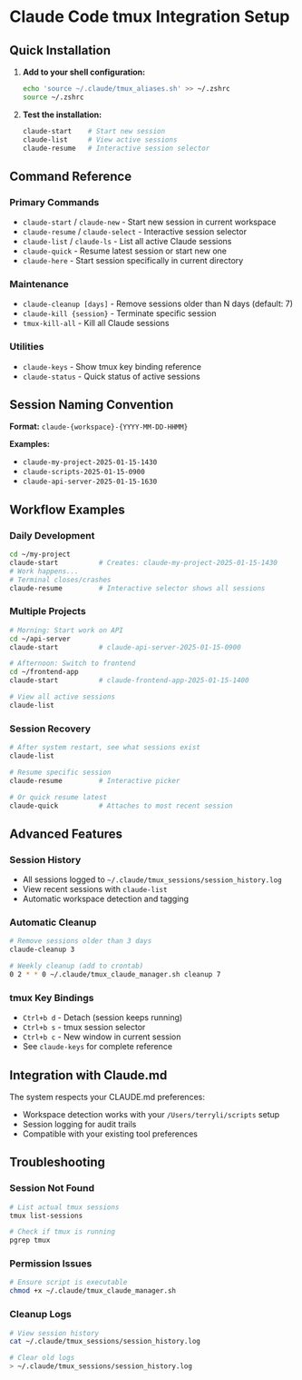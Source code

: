 # Claude Code tmux Integration Setup

## Quick Installation

1. **Add to your shell configuration:**
   ```bash
   echo 'source ~/.claude/tmux_aliases.sh' >> ~/.zshrc
   source ~/.zshrc
   ```

2. **Test the installation:**
   ```bash
   claude-start    # Start new session
   claude-list     # View active sessions
   claude-resume   # Interactive session selector
   ```

## Command Reference

### Primary Commands
- `claude-start` / `claude-new` - Start new session in current workspace
- `claude-resume` / `claude-select` - Interactive session selector
- `claude-list` / `claude-ls` - List all active Claude sessions
- `claude-quick` - Resume latest session or start new one
- `claude-here` - Start session specifically in current directory

### Maintenance
- `claude-cleanup [days]` - Remove sessions older than N days (default: 7)
- `claude-kill {session}` - Terminate specific session
- `tmux-kill-all` - Kill all Claude sessions

### Utilities
- `claude-keys` - Show tmux key binding reference
- `claude-status` - Quick status of active sessions

## Session Naming Convention

**Format:** `claude-{workspace}-{YYYY-MM-DD-HHMM}`

**Examples:**
- `claude-my-project-2025-01-15-1430`
- `claude-scripts-2025-01-15-0900`
- `claude-api-server-2025-01-15-1630`

## Workflow Examples

### Daily Development
```bash
cd ~/my-project
claude-start          # Creates: claude-my-project-2025-01-15-1430
# Work happens...
# Terminal closes/crashes
claude-resume         # Interactive selector shows all sessions
```

### Multiple Projects
```bash
# Morning: Start work on API
cd ~/api-server
claude-start          # claude-api-server-2025-01-15-0900

# Afternoon: Switch to frontend
cd ~/frontend-app  
claude-start          # claude-frontend-app-2025-01-15-1400

# View all active sessions
claude-list
```

### Session Recovery
```bash
# After system restart, see what sessions exist
claude-list

# Resume specific session
claude-resume         # Interactive picker

# Or quick resume latest
claude-quick          # Attaches to most recent session
```

## Advanced Features

### Session History
- All sessions logged to `~/.claude/tmux_sessions/session_history.log`
- View recent sessions with `claude-list`
- Automatic workspace detection and tagging

### Automatic Cleanup
```bash
# Remove sessions older than 3 days
claude-cleanup 3

# Weekly cleanup (add to crontab)
0 2 * * 0 ~/.claude/tmux_claude_manager.sh cleanup 7
```

### tmux Key Bindings
- `Ctrl+b d` - Detach (session keeps running)
- `Ctrl+b s` - tmux session selector
- `Ctrl+b c` - New window in current session
- See `claude-keys` for complete reference

## Integration with Claude.md

The system respects your CLAUDE.md preferences:
- Workspace detection works with your `/Users/terryli/scripts` setup
- Session logging for audit trails
- Compatible with your existing tool preferences

## Troubleshooting

### Session Not Found
```bash
# List actual tmux sessions
tmux list-sessions

# Check if tmux is running
pgrep tmux
```

### Permission Issues
```bash
# Ensure script is executable
chmod +x ~/.claude/tmux_claude_manager.sh
```

### Cleanup Logs
```bash
# View session history
cat ~/.claude/tmux_sessions/session_history.log

# Clear old logs
> ~/.claude/tmux_sessions/session_history.log
```